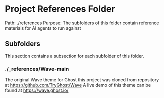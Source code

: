 # Project References Folder
Path:       ./references
Purpose:    The subfolders of this folder contain reference materials for AI agents to run against

## Subfolders
This section contains a subsection for each subfolder of this folder.

### ./_references/Wave-main
The original Wave theme for Ghost this project was cloned from repository at https://github.com/TryGhost/Wave
A live demo of this theme can be found at https://wave.ghost.io/


